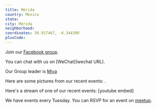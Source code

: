 ```yaml
---
title: Mérida
country: Mexico
state: 
city: Mérida
neighborhood: 
coordinates: 38.917467, -6.344398
plusCode:
---
```

Join our [Facebook group](https://www.facebook.com/groups/free.code.camp.merida.mexico).

You can chat with us on [WeChat](wechat URL).

Our Group leader is [Miya](freecodecamp.org/miya)

Here are some pictures from our recent events:
![]().

Here's a stream of one of our recent events:
[youtube embed]

We have events every Tuesday. You can RSVP for an event on [meetup](meetupurl).
